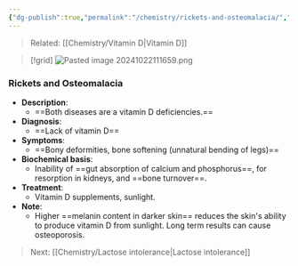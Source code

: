 ```yaml
---
{"dg-publish":true,"permalink":"/chemistry/rickets-and-osteomalacia/","tags":["Chemistry/Biochemistry","Metabolic_Disorders/Nutritional_Disorder","Disease"]}
---
```


> Related: [[Chemistry/Vitamin D\|Vitamin D]]

>[!grid] 
![Pasted image 20241022111659.png](/img/user/Attachments/Pasted%20image%2020241022111659.png)

### Rickets and Osteomalacia
- **Description**: 
	- ==Both diseases are a vitamin D deficiencies.==
- **Diagnosis**: 
	- ==Lack of vitamin D==
- **Symptoms**: 
	- ==Bony deformities, bone softening (unnatural bending of legs)==
- **Biochemical basis**: 
	- Inability of ==gut absorption of calcium and phosphorus==, for resorption in kidneys, and ==bone turnover==. 
- **Treatment**: 
	- Vitamin D supplements, sunlight.
- **Note**: 
	- Higher ==melanin content in darker skin== reduces the skin's ability to produce vitamin D from sunlight. Long term results can cause osteoporosis.
<!--ID: 1729675532247-->


> Next: [[Chemistry/Lactose intolerance\|Lactose intolerance]]